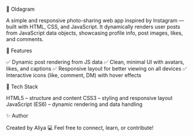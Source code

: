 📸 Oldagram

A simple and responsive photo-sharing web app inspired by Instagram — built with HTML, CSS, and JavaScript. It dynamically renders user posts from JavaScript data objects, showcasing profile info, post images, likes, and comments.

🚀 Features

✅ Dynamic post rendering from JS data
✅ Clean, minimal UI with avatars, likes, and captions
✅ Responsive layout for better viewing on all devices
✅ Interactive icons (like, comment, DM) with hover effects

🧱 Tech Stack

HTML5 – structure and content 
CSS3 – styling and responsive layout
JavaScript (ES6) – dynamic rendering and data handling

✨ Author

Created by Aliya 💻
Feel free to connect, learn, or contribute!

